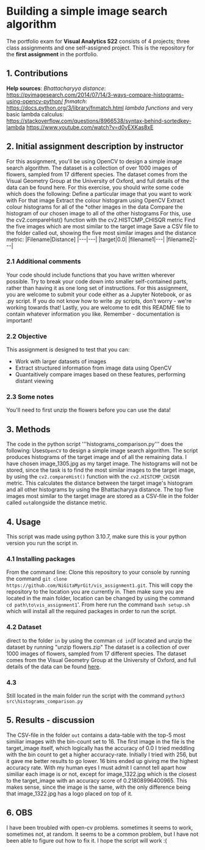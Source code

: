 # Building a simple image search algorithm
The portfolio exam for **Visual Analytics S22** consists of 4 projects; three class assignments and one self-assigned project. This is the repository for the **first assignment** in the portfolio.
## 1. Contributions
**Help sources**:
*Bhattacharyya distance*: https://pyimagesearch.com/2014/07/14/3-ways-compare-histograms-using-opencv-python/
*fnmatch*: https://docs.python.org/3/library/fnmatch.html
*lambda functions* and very basic lambda calculus:
https://stackoverflow.com/questions/8966538/syntax-behind-sortedkey-lambda
https://www.youtube.com/watch?v=d0yEXKas8xE

## 2. Initial assignment description by instructor
For this assignment, you'll be using OpenCV to design a simple image search algorithm.
The dataset is a collection of over 1000 images of flowers, sampled from 17 different species. The dataset comes from the Visual Geometry Group at the University of Oxford, and full details of the data can be found here.
For this exercise, you should write some code which does the following:
Define a particular image that you want to work with
For that image
Extract the colour histogram using OpenCV
Extract colour histograms for all of the *other images in the data
Compare the histogram of our chosen image to all of the other histograms
For this, use the cv2.compareHist() function with the cv2.HISTCMP_CHISQR metric
Find the five images which are most similar to the target image
Save a CSV file to the folder called out, showing the five most similar images and the distance metric:
|Filename|Distance]
|---|---|
|target|0.0|
|filename1|---|
|filename2|---|

### 2.1 Additional comments
Your code should include functions that you have written wherever possible. Try to break your code down into smaller self-contained parts, rather than having it as one long set of instructions.
For this assignment, you are welcome to submit your code either as a Jupyter Notebook, or as .py script. If you do not know how to write .py scripts, don't worry - we're working towards that!
Lastly, you are welcome to edit this README file to contain whatever information you like. Remember - documentation is important!

### 2.2 Objective
This assignment is designed to test that you can:
- Work with larger datasets of images
- Extract structured information from image data using OpenCV
- Quantaitively compare images based on these features, performing distant viewing
### 2.3 Some notes
You'll need to first unzip the flowers before you can use the data!


## 3. Methods
The code in the python script '''histograms_comparison.py''' does the following:
Uses```OpenCV``` to design a simple image search algorithm. The script produces histograms of the target image and of all the remaining data. I have chosen image_1305.jpg as my target image. The histograms will not be stored, since the task is to find the most similar images to the target image, by using the ```cv2.compareHist()``` function with the ```cv2.HISTCMP_CHISQR``` metric.
This calculates the distance between the target image's histogram and all other histograms by using the Bhattacharyya distance. The top five images most similar to the target image are stored as a CSV-file in the folder called ```out```alongside the distance metric.

## 4. Usage
This script was made using python 3.10.7, make sure this is your python version you run the script in. 
### 4.1 Installing packages
From the command line:
Clone this repository to your console by running the command `git clone https://github.com/NiGitaMyrGit/vis_assignment1.git`. This will copy the repository to the location you are currently in.
Then make sure you are located in the main folder, location can be changed by using the command `cd path\to\vis_assignment1`'. From here run the command `bash setup.sh` which will install all the required packages in order to run the script.

### 4.2 Dataset
direct to the folder ```in``` by using  the comman `cd in`(if located  and unzip the dataset by running "unzip flowers.zip"
The dataset is a collection of over 1000 images of flowers, sampled from 17 different species. The dataset comes from the Visual Geometry Group at the University of Oxford, and full details of the data can be found [here](https://www.robots.ox.ac.uk/~vgg/data/flowers/17/).

### 4.3
Still located in the main folder run the script with the command `python3 src\histograms_comparison.py`
## 5. Results - discussion
The CSV-file in the folder `out` contains a data-table with the top-5 most similiar images with the bin-count set to 16. The first image in the file is the target_image itself, which logically has the accuracy of 0.0
I tried meddling with the bin count to get a higher accuracy-rate. Initially I tried with 256, but it gave me better results to go lower. 16 bins ended up giving me the highest accuracy rate. With my human eyes I must admit I cannot tell apart how similiar each image is or not, except for image_1322.jpg which is the closest to the target_image with an accuracy score of 0.21808996400965. This makes sense, since the image is the same, with the only difference being that image_1322.jpg has a logo placed on top of it.

## 6. OBS
I have been troubled with open-cv problems. sometimes it seems to work, sometimes not, at random. It seems to be a common problem, but I have not been able to figure out how to fix it. I hope the script will work :(
